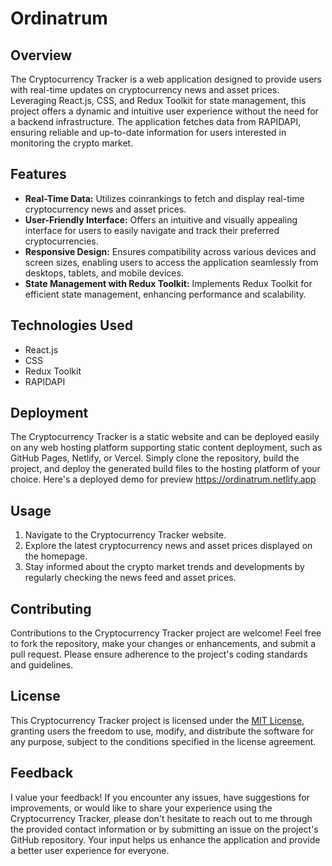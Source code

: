 # Ordinatrum

## Overview
The Cryptocurrency Tracker is a web application designed to provide users with real-time updates on cryptocurrency news and asset prices. Leveraging React.js, CSS, and Redux Toolkit for state management, this project offers a dynamic and intuitive user experience without the need for a backend infrastructure. The application fetches data from RAPIDAPI, ensuring reliable and up-to-date information for users interested in monitoring the crypto market.

## Features
- **Real-Time Data:** Utilizes coinrankings to fetch and display real-time cryptocurrency news and asset prices.
- **User-Friendly Interface:** Offers an intuitive and visually appealing interface for users to easily navigate and track their preferred cryptocurrencies.
- **Responsive Design:** Ensures compatibility across various devices and screen sizes, enabling users to access the application seamlessly from desktops, tablets, and mobile devices.
- **State Management with Redux Toolkit:** Implements Redux Toolkit for efficient state management, enhancing performance and scalability.

## Technologies Used
- React.js
- CSS
- Redux Toolkit
- RAPIDAPI

## Deployment
The Cryptocurrency Tracker is a static website and can be deployed easily on any web hosting platform supporting static content deployment, such as GitHub Pages, Netlify, or Vercel. Simply clone the repository, build the project, and deploy the generated build files to the hosting platform of your choice. Here's a deployed demo for preview https://ordinatrum.netlify.app

## Usage
1. Navigate to the Cryptocurrency Tracker website.
2. Explore the latest cryptocurrency news and asset prices displayed on the homepage.
3. Stay informed about the crypto market trends and developments by regularly checking the news feed and asset prices.

## Contributing
Contributions to the Cryptocurrency Tracker project are welcome! Feel free to fork the repository, make your changes or enhancements, and submit a pull request. Please ensure adherence to the project's coding standards and guidelines.

## License
This Cryptocurrency Tracker project is licensed under the [MIT License](https://opensource.org/licenses/MIT), granting users the freedom to use, modify, and distribute the software for any purpose, subject to the conditions specified in the license agreement.

## Feedback
I value your feedback! If you encounter any issues, have suggestions for improvements, or would like to share your experience using the Cryptocurrency Tracker, please don't hesitate to reach out to me through the provided contact information or by submitting an issue on the project's GitHub repository. Your input helps us enhance the application and provide a better user experience for everyone.
